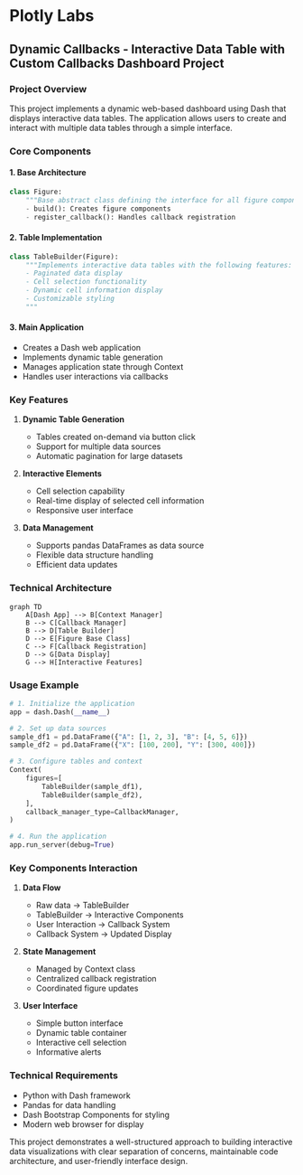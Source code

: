 # Plotly Labs

## Dynamic Callbacks - Interactive Data Table with Custom Callbacks Dashboard Project

### Project Overview
This project implements a dynamic web-based dashboard using Dash that displays interactive data tables. The application allows users to create and interact with multiple data tables through a simple interface.

### Core Components

#### 1. Base Architecture
```python
class Figure:
    """Base abstract class defining the interface for all figure components"""
    - build(): Creates figure components
    - register_callback(): Handles callback registration
```

#### 2. Table Implementation
```python
class TableBuilder(Figure):
    """Implements interactive data tables with the following features:
    - Paginated data display
    - Cell selection functionality
    - Dynamic cell information display
    - Customizable styling
    """
```

#### 3. Main Application
- Creates a Dash web application
- Implements dynamic table generation
- Manages application state through Context
- Handles user interactions via callbacks

### Key Features

1. **Dynamic Table Generation**
   - Tables created on-demand via button click
   - Support for multiple data sources
   - Automatic pagination for large datasets

2. **Interactive Elements**
   - Cell selection capability
   - Real-time display of selected cell information
   - Responsive user interface

3. **Data Management**
   - Supports pandas DataFrames as data source
   - Flexible data structure handling
   - Efficient data updates

### Technical Architecture

```mermaid
graph TD
    A[Dash App] --> B[Context Manager]
    B --> C[Callback Manager]
    B --> D[Table Builder]
    D --> E[Figure Base Class]
    C --> F[Callback Registration]
    D --> G[Data Display]
    G --> H[Interactive Features]
```

### Usage Example

```python
# 1. Initialize the application
app = dash.Dash(__name__)

# 2. Set up data sources
sample_df1 = pd.DataFrame({"A": [1, 2, 3], "B": [4, 5, 6]})
sample_df2 = pd.DataFrame({"X": [100, 200], "Y": [300, 400]})

# 3. Configure tables and context
Context(
    figures=[
        TableBuilder(sample_df1),
        TableBuilder(sample_df2),
    ],
    callback_manager_type=CallbackManager,
)

# 4. Run the application
app.run_server(debug=True)
```

### Key Components Interaction

1. **Data Flow**
   - Raw data → TableBuilder
   - TableBuilder → Interactive Components
   - User Interaction → Callback System
   - Callback System → Updated Display

2. **State Management**
   - Managed by Context class
   - Centralized callback registration
   - Coordinated figure updates

3. **User Interface**
   - Simple button interface
   - Dynamic table container
   - Interactive cell selection
   - Informative alerts

### Technical Requirements

- Python with Dash framework
- Pandas for data handling
- Dash Bootstrap Components for styling
- Modern web browser for display

This project demonstrates a well-structured approach to building interactive data visualizations with clear separation of concerns, maintainable code architecture, and user-friendly interface design.
